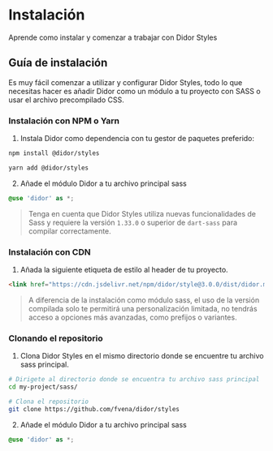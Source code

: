 # Instalación

Aprende como instalar y comenzar a trabajar con Didor Styles

## Guía de instalación

Es muy fácil comenzar a utilizar y configurar Didor Styles, todo lo que necesitas hacer es añadir Didor como un módulo a tu proyecto con SASS o usar el archivo precompilado CSS.

### Instalación con NPM o Yarn

1. Instala Didor como dependencia con tu gestor de paquetes preferido:

```sh
npm install @didor/styles
```

```sh
yarn add @didor/styles
```

2. Añade el módulo Didor a tu archivo principal sass

```scss
@use 'didor' as *;
```

> Tenga en cuenta que Didor Styles utiliza nuevas funcionalidades de Sass y requiere la versión `1.33.0` o superior de `dart-sass` para compilar correctamente.

### Instalación con CDN

1. Añada la siguiente etiqueta de estilo al header de tu proyecto.

```html
<link href="https://cdn.jsdelivr.net/npm/didor/style@3.0.0/dist/didor.min.css" rel="stylesheet" />
```

> A diferencia de la instalación como módulo sass, el uso de la versión compilada solo te permitirá una personalización limitada, no tendrás acceso a opciones más avanzadas, como prefijos o variantes.

### Clonando el repositorio

1. Clona Didor Styles en el mismo directorio donde se encuentre tu archivo sass principal.

```sh
# Dirigete al directorio donde se encuentra tu archivo sass principal
cd my-project/sass/

# Clona el repositorio
git clone https://github.com/fvena/didor/styles
```

2. Añade el módulo Didor a tu archivo principal sass

```scss
@use 'didor' as *;
```
